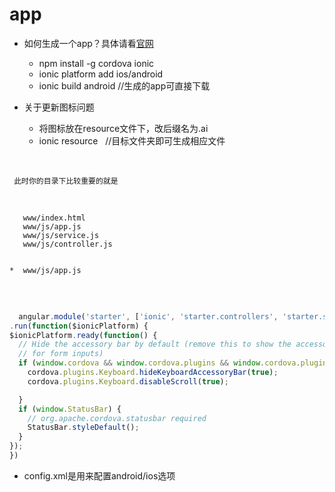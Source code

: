 # app


* 如何生成一个app？具体请看[官网](http://ionicframework.com/getting-started/)
  
    * npm install -g cordova ionic    
    * ionic platform add ios/android   
    * ionic build android   //生成的app可直接下载
 
 
 * 关于更新图标问题
    * 将图标放在resource文件下，改后缀名为.ai
    * ionic resource   //目标文件夹即可生成相应文件
    
     
     
     
     
     此时你的目录下比较重要的就是
     
  
  ```
     www/index.html
     www/js/app.js
     www/js/service.js
     www/js/controller.js
     
 ```
     
    
    *  www/js/app.js
     
     
  ```javascript
     
   angular.module('starter', ['ionic', 'starter.controllers', 'starter.services'])  //starter.controllers就是下面的controller文件，           //starter.services就是service文件，必要
 .run(function($ionicPlatform) {
  $ionicPlatform.ready(function() {
    // Hide the accessory bar by default (remove this to show the accessory bar above the keyboard
    // for form inputs)
    if (window.cordova && window.cordova.plugins && window.cordova.plugins.Keyboard) {
      cordova.plugins.Keyboard.hideKeyboardAccessoryBar(true);
      cordova.plugins.Keyboard.disableScroll(true);

    }
    if (window.StatusBar) {
      // org.apache.cordova.statusbar required
      StatusBar.styleDefault();
    }
  });
})

``` 
    
  * config.xml是用来配置android/ios选项
 
   
   
